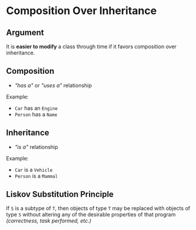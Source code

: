 # Composition Over Inheritance

## Argument
It is **easier to modify** a class through time if it favors composition over inheritance.

## Composition
- *"has a"* or *"uses a"* relationship

Example:
- `Car` has an `Engine`
- `Person` has a `Name`

## Inheritance
- *"is a"* relationship

Example:
- `Car` is a `Vehicle`
- `Person` is a `Mammal`


## Liskov Substitution Principle

  If `S` is a subtype of `T`, then objects of type `T` may be replaced with objects of type `S` without altering
  any of the desirable properties of that program *(correctness, task performed, etc.)*
